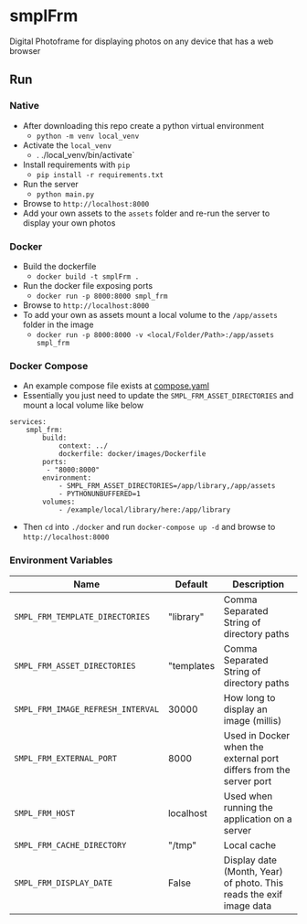 # smplFrm
Digital Photoframe for displaying photos on any device that has a web browser


## Run
### Native
* After downloading this repo create a python virtual environment                                                    
  * `python -m venv local_venv`
* Activate the `local_venv`
  * . ./local_venv/bin/activate`
* Install requirements with `pip`
  * `pip install -r requirements.txt`
* Run the server
  * `python main.py`
* Browse to `http://localhost:8000`
* Add your own assets to the `assets` folder and re-run the server to display your own photos

### Docker
* Build the dockerfile
  * `docker build -t smplFrm .`
* Run the docker file exposing ports
  * `docker run -p 8000:8000 smpl_frm`
* Browse to `http://localhost:8000`
* To add your own as assets mount a local volume to the `/app/assets` folder in the image
  * `docker run -p 8000:8000 -v <local/Folder/Path>:/app/assets smpl_frm`
### Docker Compose
* An example compose file exists at [compose.yaml](./docker/compose.yaml)
* Essentially you just need to update the `SMPL_FRM_ASSET_DIRECTORIES` and mount a local volume like below
```
services:
    smpl_frm:
        build:
            context: ../
            dockerfile: docker/images/Dockerfile
        ports:
         - "8000:8000"
        environment:
            - SMPL_FRM_ASSET_DIRECTORIES=/app/library,/app/assets
            - PYTHONUNBUFFERED=1
        volumes:
            - /example/local/library/here:/app/library

```
* Then `cd` into `./docker` and run `docker-compose up -d` and browse to `http://localhost:8000`


### Environment Variables

| Name                            | Default    | Description                                                         |
|---------------------------------|------------|---------------------------------------------------------------------|
| `SMPL_FRM_TEMPLATE_DIRECTORIES`   | "library"  | Comma Separated String of directory paths                           |
| `SMPL_FRM_ASSET_DIRECTORIES`      | "templates | Comma Separated String of directory paths                           |
| `SMPL_FRM_IMAGE_REFRESH_INTERVAL` | 30000      | How long to display an image (millis)                               |
| `SMPL_FRM_EXTERNAL_PORT`          | 8000       | Used in Docker when the external port differs from the server port  |
| `SMPL_FRM_HOST`                   | localhost  | Used when running the application on a server                       |
| `SMPL_FRM_CACHE_DIRECTORY`        | "/tmp"     | Local cache                                                         |
| `SMPL_FRM_DISPLAY_DATE`           | False      | Display date (Month, Year) of photo. This reads the exif image data |